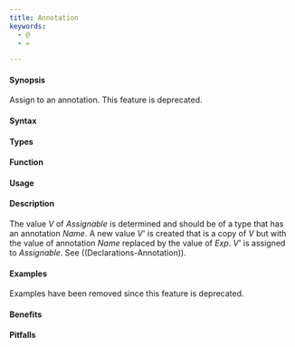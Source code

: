 ```yaml
---
title: Annotation
keywords:
  - @
  - =

---
```


#### Synopsis

Assign to an annotation. This feature is deprecated.

#### Syntax

#### Types

#### Function
       
#### Usage

#### Description

The value _V_ of _Assignable_ is determined and should be of a type that has an annotation _Name_.
A new value _V_' is created that is a copy of _V_ but with the value of annotation _Name_ replaced by the value of _Exp_.
_V_' is assigned to _Assignable_.
See ((Declarations-Annotation)).

#### Examples

Examples have been removed since this feature is deprecated.

#### Benefits

#### Pitfalls

